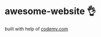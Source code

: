 # awesome-website :ok_hand:                                
built with help of <a href="http://johnelder.com/">codemy.com</a>
